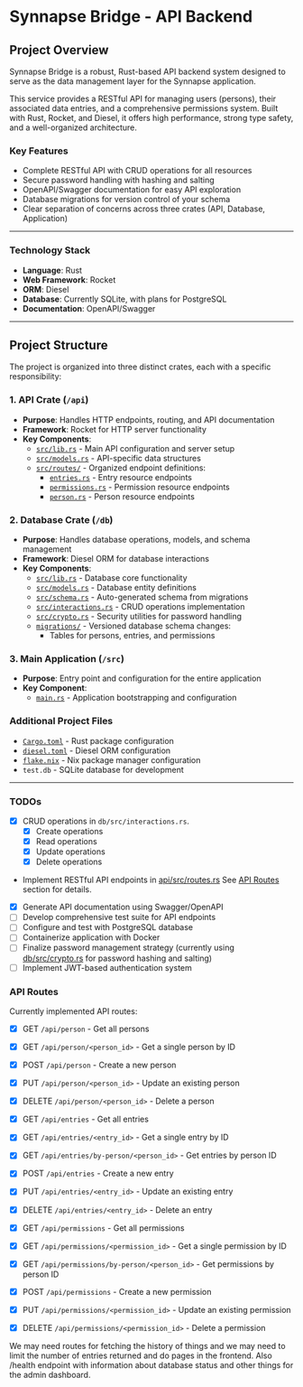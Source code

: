 # Synnapse Bridge - API Backend

## Project Overview

Synnapse Bridge is a robust, Rust-based API backend system designed to serve as the data management layer for the Synnapse application.

This service provides a RESTful API for managing users (persons), their associated data entries, and a comprehensive permissions system.
Built with Rust, Rocket, and Diesel, it offers high performance, strong type safety, and a well-organized architecture.

### Key Features

- Complete RESTful API with CRUD operations for all resources
- Secure password handling with hashing and salting
- OpenAPI/Swagger documentation for easy API exploration
- Database migrations for version control of your schema
- Clear separation of concerns across three crates (API, Database, Application)

---

### Technology Stack

- **Language**: Rust
- **Web Framework**: Rocket
- **ORM**: Diesel
- **Database**: Currently SQLite, with plans for PostgreSQL
- **Documentation**: OpenAPI/Swagger

---

## Project Structure

The project is organized into three distinct crates, each with a specific responsibility:

### 1. API Crate (`/api`)

- **Purpose**: Handles HTTP endpoints, routing, and API documentation
- **Framework**: Rocket for HTTP server functionality
- **Key Components**:
  - [`src/lib.rs`](api/src/lib.rs) - Main API configuration and server setup
  - [`src/models.rs`](api/src/models.rs) - API-specific data structures
  - [`src/routes/`](api/src/routes/) - Organized endpoint definitions:
    - [`entries.rs`](api/src/routes/entries.rs) - Entry resource endpoints
    - [`permissions.rs`](api/src/routes/permissions.rs) - Permission resource endpoints
    - [`person.rs`](api/src/routes/person.rs) - Person resource endpoints

### 2. Database Crate (`/db`)

- **Purpose**: Handles database operations, models, and schema management
- **Framework**: Diesel ORM for database interactions
- **Key Components**:
  - [`src/lib.rs`](db/src/lib.rs) - Database core functionality
  - [`src/models.rs`](db/src/models.rs) - Database entity definitions
  - [`src/schema.rs`](db/src/schema.rs) - Auto-generated schema from migrations
  - [`src/interactions.rs`](db/src/interactions.rs) - CRUD operations implementation
  - [`src/crypto.rs`](db/src/crypto.rs) - Security utilities for password handling
  - [`migrations/`](db/migrations/) - Versioned database schema changes:
    - Tables for persons, entries, and permissions

### 3. Main Application (`/src`)

- **Purpose**: Entry point and configuration for the entire application
- **Key Component**:
  - [`main.rs`](src/main.rs) - Application bootstrapping and configuration

### Additional Project Files

- [`Cargo.toml`](Cargo.toml) - Rust package configuration
- [`diesel.toml`](diesel.toml) - Diesel ORM configuration
- [`flake.nix`](flake.nix) - Nix package manager configuration
- `test.db` - SQLite database for development

---

### TODOs

- [x] CRUD operations in `db/src/interactions.rs`.
  - [x] Create operations
  - [x] Read operations
  - [x] Update operations
  - [x] Delete operations

- Implement RESTful API endpoints in [api/src/routes.rs](api/src/routes.rs)
  See [API Routes](#api-routes) section for details.

- [x] Generate API documentation using Swagger/OpenAPI
- [ ] Develop comprehensive test suite for API endpoints
- [ ] Configure and test with PostgreSQL database
- [ ] Containerize application with Docker
- [ ] Finalize password management strategy (currently using [db/src/crypto.rs](db/src/crypto.rs) for password hashing and salting)
- [ ] Implement JWT-based authentication system

### API Routes

Currently implemented API routes:

- [x] GET `/api/person` - Get all persons
- [x] GET `/api/person/<person_id>` - Get a single person by ID
- [x] POST `/api/person` - Create a new person
- [x] PUT `/api/person/<person_id>` - Update an existing person
- [x] DELETE `/api/person/<person_id>` - Delete a person

- [x] GET `/api/entries` - Get all entries
- [x] GET `/api/entries/<entry_id>` - Get a single entry by ID
- [x] GET `/api/entries/by-person/<person_id>` - Get entries by person ID
- [x] POST `/api/entries` - Create a new entry
- [x] PUT `/api/entries/<entry_id>` - Update an existing entry
- [x] DELETE `/api/entries/<entry_id>` - Delete an entry

- [x] GET `/api/permissions` - Get all permissions
- [x] GET `/api/permissions/<permission_id>` - Get a single permission by ID
- [x] GET `/api/permissions/by-person/<person_id>` - Get permissions by person ID
- [x] POST `/api/permissions` - Create a new permission
- [x] PUT `/api/permissions/<permission_id>` - Update an existing permission
- [x] DELETE `/api/permissions/<permission_id>` - Delete a permission

We may need routes for fetching the history of things and we may need to limit the number of entries returned and do pages in the frontend.
Also /health endpoint with information about database status and other things for the admin dashboard.
